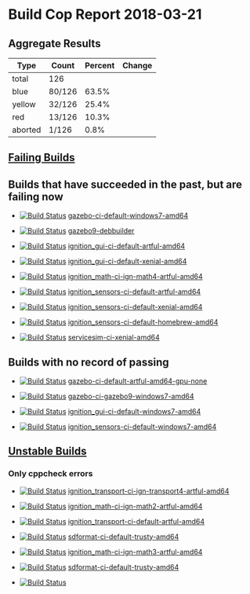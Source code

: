 # Build Cop Report 2018-03-21

## Aggregate Results

| Type | Count | Percent | Change |
|--|--|--|--|
| total | 126 | |  |
| blue | 80/126 | 63.5% |  |
| yellow | 32/126 | 25.4% |  |
| red | 13/126 | 10.3% |  |
| aborted | 1/126 | 0.8% |  |

## [Failing Builds](https://build.osrfoundation.org/view/main/view/BuildCopFail/)

## Builds that have succeeded in the past, but are failing now

* [![Build Status](https://build.osrfoundation.org/job/gazebo-ci-default-windows7-amd64//badge/icon)](https://build.osrfoundation.org/job/gazebo-ci-default-windows7-amd64/) [gazebo-ci-default-windows7-amd64](https://build.osrfoundation.org/job/gazebo-ci-default-windows7-amd64/)

* [![Build Status](https://build.osrfoundation.org/job/gazebo9-debbuilder//badge/icon)](https://build.osrfoundation.org/job/gazebo9-debbuilder/) [gazebo9-debbuilder](https://build.osrfoundation.org/job/gazebo9-debbuilder/)

* [![Build Status](https://build.osrfoundation.org/job/ignition_gui-ci-default-artful-amd64//badge/icon)](https://build.osrfoundation.org/job/ignition_gui-ci-default-artful-amd64/) [ignition_gui-ci-default-artful-amd64](https://build.osrfoundation.org/job/ignition_gui-ci-default-artful-amd64/)

* [![Build Status](https://build.osrfoundation.org/job/ignition_gui-ci-default-xenial-amd64//badge/icon)](https://build.osrfoundation.org/job/ignition_gui-ci-default-xenial-amd64/) [ignition_gui-ci-default-xenial-amd64](https://build.osrfoundation.org/job/ignition_gui-ci-default-xenial-amd64/)

* [![Build Status](https://build.osrfoundation.org/job/ignition_math-ci-ign-math4-artful-amd64//badge/icon)](https://build.osrfoundation.org/job/ignition_math-ci-ign-math4-artful-amd64/) [ignition_math-ci-ign-math4-artful-amd64](https://build.osrfoundation.org/job/ignition_math-ci-ign-math4-artful-amd64/)

* [![Build Status](https://build.osrfoundation.org/job/ignition_sensors-ci-default-artful-amd64//badge/icon)](https://build.osrfoundation.org/job/ignition_sensors-ci-default-artful-amd64/) [ignition_sensors-ci-default-artful-amd64](https://build.osrfoundation.org/job/ignition_sensors-ci-default-artful-amd64/)

* [![Build Status](https://build.osrfoundation.org/job/ignition_sensors-ci-default-xenial-amd64//badge/icon)](https://build.osrfoundation.org/job/ignition_sensors-ci-default-xenial-amd64/) [ignition_sensors-ci-default-xenial-amd64](https://build.osrfoundation.org/job/ignition_sensors-ci-default-xenial-amd64/)

* [![Build Status](https://build.osrfoundation.org/job/ignition_sensors-ci-default-homebrew-amd64//badge/icon)](https://build.osrfoundation.org/job/ignition_sensors-ci-default-homebrew-amd64/) [ignition_sensors-ci-default-homebrew-amd64](https://build.osrfoundation.org/job/ignition_sensors-ci-default-homebrew-amd64/)

* [![Build Status](https://build.osrfoundation.org/job/servicesim-ci-xenial-amd64//badge/icon)](https://build.osrfoundation.org/job/servicesim-ci-xenial-amd64/) [servicesim-ci-xenial-amd64](https://build.osrfoundation.org/job/servicesim-ci-xenial-amd64/)

## Builds with no record of passing

* [![Build Status](https://build.osrfoundation.org/job/gazebo-ci-default-artful-amd64-gpu-none//badge/icon)](https://build.osrfoundation.org/job/gazebo-ci-default-artful-amd64-gpu-none/) [gazebo-ci-default-artful-amd64-gpu-none](https://build.osrfoundation.org/job/gazebo-ci-default-artful-amd64-gpu-none/)

* [![Build Status](https://build.osrfoundation.org/job/gazebo-ci-gazebo9-windows7-amd64//badge/icon)](https://build.osrfoundation.org/job/gazebo-ci-gazebo9-windows7-amd64/) [gazebo-ci-gazebo9-windows7-amd64](https://build.osrfoundation.org/job/gazebo-ci-gazebo9-windows7-amd64/)

* [![Build Status](https://build.osrfoundation.org/job/ignition_gui-ci-default-windows7-amd64//badge/icon)](https://build.osrfoundation.org/job/ignition_gui-ci-default-windows7-amd64/) [ignition_gui-ci-default-windows7-amd64](https://build.osrfoundation.org/job/ignition_gui-ci-default-windows7-amd64/)

* [![Build Status](https://build.osrfoundation.org/job/ignition_sensors-ci-default-windows7-amd64//badge/icon)](https://build.osrfoundation.org/job/ignition_sensors-ci-default-windows7-amd64/) [ignition_sensors-ci-default-windows7-amd64](https://build.osrfoundation.org/job/ignition_sensors-ci-default-windows7-amd64/)

## [Unstable Builds](https://build.osrfoundation.org/view/main/view/BuildCopFail/)

### Only cppcheck errors

* [![Build Status](https://build.osrfoundation.org/job/ignition_transport-ci-ign-transport4-artful-amd64/badge/icon)](https://build.osrfoundation.org/job/ignition_transport-ci-ign-transport4-artful-amd64) [ignition_transport-ci-ign-transport4-artful-amd64](https://build.osrfoundation.org/job/ignition_transport-ci-ign-transport4-artful-amd64)

* [![Build Status](https://build.osrfoundation.org/job/ignition_math-ci-ign-math2-artful-amd64/badge/icon)](https://build.osrfoundation.org/job/ignition_math-ci-ign-math2-artful-amd64) [ignition_math-ci-ign-math2-artful-amd64](https://build.osrfoundation.org/job/ignition_math-ci-ign-math2-artful-amd64)

* [![Build Status](https://build.osrfoundation.org/job/ignition_transport-ci-default-artful-amd64/badge/icon)](https://build.osrfoundation.org/job/ignition_transport-ci-default-artful-amd64) [ignition_transport-ci-default-artful-amd64](https://build.osrfoundation.org/job/ignition_transport-ci-default-artful-amd64)

* [![Build Status](https://build.osrfoundation.org/job/sdformat-ci-default-trusty-amd64/badge/icon)](https://build.osrfoundation.org/job/sdformat-ci-default-trusty-amd64) [sdformat-ci-default-trusty-amd64](https://build.osrfoundation.org/job/sdformat-ci-default-trusty-amd64)

* [![Build Status](https://build.osrfoundation.org/job/ignition_math-ci-ign-math3-artful-amd64/badge/icon)](https://build.osrfoundation.org/job/ignition_math-ci-ign-math3-artful-amd64) [ignition_math-ci-ign-math3-artful-amd64](https://build.osrfoundation.org/job/ignition_math-ci-ign-math3-artful-amd64)

* [![Build Status](https://build.osrfoundation.org/job/sdformat-ci-default-trusty-amd64//badge/icon)](https://build.osrfoundation.org/job/sdformat-ci-default-trusty-amd64/) [sdformat-ci-default-trusty-amd64](https://build.osrfoundation.org/job/sdformat-ci-default-trusty-amd64/)

* [![Build Status](https://build.osrfoundation.org/job//badge/icon)](https://build.osrfoundation.org/job/) [](https://build.osrfoundation.org/job/)